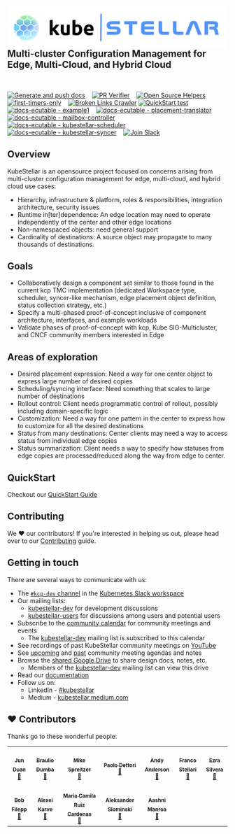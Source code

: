 <!--readme-for-root-start-->

<img alt="" width="500px" align="left" src="/KubeStellar-with-Logo.png" />

<br/>
<br/>
<br/>
<br/>

## Multi-cluster Configuration Management for Edge, Multi-Cloud, and Hybrid Cloud
<br/>

[![Generate and push docs](https://github.com/kcp-dev/edge-mc/actions/workflows/docs-gen-and-push.yml/badge.svg?branch=release-0.2)](https://github.com/kcp-dev/edge-mc/actions/workflows/docs-gen-and-push.yml)&nbsp;&nbsp;&nbsp;
[![PR Verifier](https://github.com/kcp-dev/edge-mc/actions/workflows/pr-verifier.yaml/badge.svg)](https://github.com/kcp-dev/edge-mc/actions/workflows/pr-verifier.yaml)&nbsp;&nbsp;&nbsp;
[![Open Source Helpers](https://www.codetriage.com/kcp-dev/edge-mc/badges/users.svg)](https://www.codetriage.com/kcp-dev/edge-mc)&nbsp;&nbsp;&nbsp;
[![first-timers-only](https://img.shields.io/badge/first--timers--only-friendly-blue.svg?style=flat-square)](https://www.firsttimersonly.com/)&nbsp;&nbsp;&nbsp;
[![Broken Links Crawler](https://github.com/kcp-dev/edge-mc/actions/workflows/broken-links-crawler.yml/badge.svg)](https://github.com/kcp-dev/edge-mc/actions/workflows/broken-links-crawler.yml)
[![QuickStart test](https://github.com/kcp-dev/edge-mc/actions/workflows/docs-ecutable-qs.yml/badge.svg)](https://github.com/kcp-dev/edge-mc/actions/workflows/docs-ecutable-qs.yml)&nbsp;&nbsp;&nbsp;
[![docs-ecutable - example1](https://github.com/kcp-dev/edge-mc/actions/workflows/docs-ecutable-example1.yml/badge.svg?branch=release-0.2)](https://github.com/kcp-dev/edge-mc/actions/workflows/docs-ecutable-example1.yml)&nbsp;&nbsp;&nbsp;
[![docs-ecutable - placement-translator](https://github.com/kcp-dev/edge-mc/actions/workflows/docs-ecutable-placement.yml/badge.svg?branch=release-0.2)](https://github.com/kcp-dev/edge-mc/actions/workflows/docs-ecutable-placement.yml)&nbsp;&nbsp;&nbsp;
[![docs-ecutable - mailbox-controller](https://github.com/kcp-dev/edge-mc/actions/workflows/docs-ecutable-mailbox.yml/badge.svg?branch=release-0.2)](https://github.com/kcp-dev/edge-mc/actions/workflows/docs-ecutable-mailbox.yml)&nbsp;&nbsp;&nbsp;
[![docs-ecutable - kubestellar-scheduler](https://github.com/kcp-dev/edge-mc/actions/workflows/docs-ecutable-scheduler.yml/badge.svg?branch=release-0.2)](https://github.com/kcp-dev/edge-mc/actions/workflows/docs-ecutable-scheduler.yml)&nbsp;&nbsp;&nbsp;
[![docs-ecutable - kubestellar-syncer](https://github.com/kcp-dev/edge-mc/actions/workflows/docs-ecutable-syncer.yml/badge.svg?branch=release-0.2)](https://github.com/kcp-dev/edge-mc/actions/workflows/docs-ecutable-syncer.yml)&nbsp;&nbsp;&nbsp;
<a href="https://kubernetes.slack.com/archives/C058SUSL5AA"> 
    <img alt="Join Slack" src="https://img.shields.io/badge/KubeStellar-Join%20Slack-blue?logo=slack">
  </a>
## Overview
KubeStellar is an opensource project focused on concerns arising from multi-cluster configuration management for edge, multi-cloud, and hybrid cloud use cases:

- Hierarchy, infrastructure & platform, roles & responsibilities, integration architecture, security issues
- Runtime in[ter]dependence: An edge location may need to operate independently of the center and other edge locations​
- Non-namespaced objects: need general support
- Cardinality of destinations: A source object may propagate to many thousands of destinations. 

## Goals

- Collaboratively design a component set similar to those found in the current kcp TMC implementation (dedicated Workspace type, scheduler, syncer-like mechanism, edge placement object definition, status collection strategy, etc.)
- Specify a multi-phased proof-of-concept inclusive of component architecture, interfaces, and example workloads
- Validate phases of proof-of-concept with kcp, Kube SIG-Multicluster, and CNCF community members interested in Edge

## Areas of exploration

- Desired placement expression​: Need a way for one center object to express large number of desired copies​
- Scheduling/syncing interface​: Need something that scales to large number of destinations​
- Rollout control​: Client needs programmatic control of rollout, possibly including domain-specific logic​
- Customization: Need a way for one pattern in the center to express how to customize for all the desired destinations​
- Status from many destinations​: Center clients may need a way to access status from individual edge copies
- Status summarization​: Client needs a way to specify how statuses from edge copies are processed/reduced along the way from edge to center​.

## QuickStart

Checkout our [QuickStart Guide](https://docs.kubestellar.io/stable/Getting-Started/quickstart/)

## Contributing

We ❤️ our contributors! If you're interested in helping us out, please head over to our [Contributing](https://docs.kubestellar.io/stable/Contribution%20guidelines/CONTRIBUTING/) guide.

## Getting in touch

There are several ways to communicate with us:

- The [`#kcp-dev` channel](https://app.slack.com/client/T09NY5SBT/C021U8WSAFK) in the [Kubernetes Slack workspace](https://slack.k8s.io)
- Our mailing lists:
    - [kubestellar-dev](https://groups.google.com/g/kubestellar-dev) for development discussions
    - [kubestellar-users](https://groups.google.com/g/kubestellar-users) for discussions among users and potential users
- Subscribe to the [community calendar](https://calendar.google.com/calendar/event?action=TEMPLATE&tmeid=MWM4a2loZDZrOWwzZWQzZ29xanZwa3NuMWdfMjAyMzA1MThUMTQwMDAwWiBiM2Q2NWM5MmJlZDdhOTg4NGVmN2ZlOWUzZjZjOGZlZDE2ZjZmYjJmODExZjU3NTBmNTQ3NTY3YTVkZDU4ZmVkQGc&tmsrc=b3d65c92bed7a9884ef7fe9e3f6c8fed16f6fb2f811f5750f547567a5dd58fed%40group.calendar.google.com&scp=ALL) for community meetings and events
    - The [kubestellar-dev](https://groups.google.com/g/kubestellar-dev) mailing list is subscribed to this calendar
- See recordings of past KubeStellar community meetings on [YouTube](https://www.youtube.com/@kubestellar)
- See [upcoming](https://github.com/kcp-dev/edge-mc/issues?q=is%3Aissue+is%3Aopen+label%3Acommunity-meeting) and [past](https://github.com/kcp-dev/edge-mc/issues?q=is%3Aissue+is%3Aclosed+label%3Acommunity-meeting) community meeting agendas and notes
- Browse the [shared Google Drive](https://drive.google.com/drive/folders/1p68MwkX0sYdTvtup0DcnAEsnXElobFLS?usp=sharing) to share design docs, notes, etc.
    - Members of the [kubestellar-dev](https://groups.google.com/g/kubestellar-dev) mailing list can view this drive
- Read our [documentation](https://kubestellar.io)
- Follow us on:
   - LinkedIn - [#kubestellar](https://www.linkedin.com/feed/hashtag/?keywords=kubestellar)
   - Medium - [kubestellar.medium.com](https://medium.com/@kubestellar/list/predefined:e785a0675051:READING_LIST)
   
   
## ❤️ Contributors

Thanks go to these wonderful people:

<!-- ALL-CONTRIBUTORS-LIST:START - Do not remove or modify this section -->
<!-- prettier-ignore-start -->
<!-- markdownlint-disable -->
<table>
  <tr>
    <td align="center"><a href="https://github.com/waltforme"><img src="https://avatars.githubusercontent.com/u/8633434?v=4" width="100px;" alt=""/><br /><sub><b>Jun Duan</b></sub></a><br /><a href="https://github.com/kcp-dev/edge-mc/issues?q=assignee%3Awaltforme+" title="Contributed PRs">👀</a></td>
    <td align="center"><a href="https://github.com/dumb0002"><img src="https://avatars.githubusercontent.com/u/25727844?v=4" width="100px;" alt=""/><br /><sub><b>Braulio Dumba</b></sub></a><br /><a href="https://github.com/kcp-dev/edge-mc/issues?q=assignee%3Adumb0002+" title="Contributed PRs">👀</a></td>
    <td align="center"><a href="https://github.com/MikeSpreitzer"><img src="https://avatars.githubusercontent.com/u/14296719?v=4" width="100px;" alt=""/><br /><sub><b>Mike Spreitzer</b></sub></a><br /><a href="https://github.com/kcp-dev/edge-mc/pulls?q=is%3Apr+reviewed-by%3AMikeSpreitzer" title="Reviewed Pull Requests">👀</a></td>
    <td align="center"><a href="https://github.com/pdettori"><img src="https://avatars.githubusercontent.com/u/6678093?v=4" width="100px;" alt=""/><br /><sub><b>Paolo Dettori</b></sub></a><br /><a href=https://github.com/kcp-dev/edge-mc/issues?q=assignee%3Apdettori+" title="Contributed PRs">👀</a></td>
    <td align="center"><a href="https://github.com/clubanderson"><img src="https://avatars.githubusercontent.com/u/407614?v=4" width="100px;" alt=""/><br /><sub><b>Andy Anderson</b></sub></a><br /><a href="https://github.com/kcp-dev/edge-mc/pulls?q=is%3Apr+reviewed-by%3Aclubanderson" title="Reviewed Pull Requests">👀</a></td>
    <td align="center"><a href="https://github.com/francostellari"><img src="https://avatars.githubusercontent.com/u/50019234?v=4" width="100px;" alt=""/><br /><sub><b>Franco Stellari</b></sub></a><br /><a href="https://github.com/kcp-dev/edge-mc/issues?q=assignee%3Afrancostellari+" title="Contributed PRs">👀</a></td>
    <td align="center"><a href="https://github.com/ezrasilvera"><img src="https://avatars.githubusercontent.com/u/13567561?v=4" width="100px;" alt=""/><br /><sub><b>Ezra Silvera</b></sub></a><br /><a href="https://github.com/kcp-dev/edge-mc/pulls?q=is%3Apr+reviewed-by%3Aezrasilvera" title="Reviewed Pull Requests">👀</a></td>
  </tr>
  <tr>
    <td align="center"><a href="https://github.com/fileppb"><img src="https://avatars.githubusercontent.com/u/124100147?v=4" width="100px;" alt=""/><br /><sub><b>Bob Filepp</b></sub></a><br /><a href="https://github.com/kcp-dev/edge-mc/issues?q=assignee%3Afileppb+" title="Contributed PRs">👀</a></td>
    <td align="center"><a href="https://github.com/thinkahead"><img src="https://avatars.githubusercontent.com/u/7507482?v=4" width="100px;" alt=""/><br /><sub><b>Alexei Karve</b></sub></a><br /><a href="https://github.com/kcp-dev/edge-mc/issues?q=assignee%3Athinkahead+" title="Contributed PRs">👀</a></td>
    <td align="center"><a href="https://github.com/mra-ruiz"><img src="https://avatars.githubusercontent.com/u/16118462?v=4" width="100px;" alt=""/><br /><sub><b>Maria Camila Ruiz Cardenas</b></sub></a><br /><a href="https://github.com/kcp-dev/edge-mc/issues?q=assignee%3Amra-ruiz+" title="Contributed PRs">👀</a></td>
    <td align="center"><a href="https://github.com/aslom"><img src="https://avatars.githubusercontent.com/u/1648338?v=4" width="100px;" alt=""/><br /><sub><b>Aleksander Slominski</b></sub></a><br /><a href="https://github.com/kcp-dev/edge-mc/issues?q=assignee%3Aaslom+" title="Contributed PRs">👀</a></td>
    <td align="center"><a href="https://github.com/amanroa"><img src="https://avatars.githubusercontent.com/u/26678552?v=4" width="100px;" alt=""/><br /><sub><b>Aashni Manroa</b></sub></a><br /><a href="https://github.com/kcp-dev/edge-mc/issues?q=assignee%3Aamanroa+" title="Contributed PRs">👀</a></td>    
  </tr>

</table>

<!-- markdownlint-restore -->
<!-- prettier-ignore-end -->

<!-- ALL-CONTRIBUTORS-LIST:END -->
<!--readme-for-root-end-->
